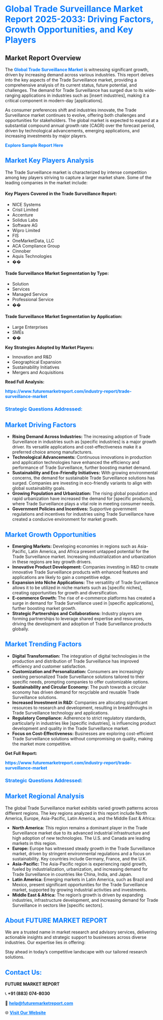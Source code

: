 <h1 style="color: #007BFF;">Global Trade Surveillance Market Report 2025-2033: Driving Factors, Growth Opportunities, and Key Players</h1>

<section id="overview">
<h2>Market Report Overview</h2>
<p>The <a href="https://www.futuremarketreport.com/industry-report/trade-surveillance-market" style="color: #007BFF; text-decoration: none;"><strong>Global Trade Surveillance Market</strong></a> is witnessing significant growth, driven by increasing demand across various industries. This report delves into the key aspects of the Trade Surveillance market, providing a comprehensive analysis of its current status, future potential, and challenges. The demand for Trade Surveillance has surged due to its wide-ranging applications in industries such as [insert industries], making it a critical component in modern-day [applications].</p>
<p>As consumer preferences shift and industries innovate, the Trade Surveillance market continues to evolve, offering both challenges and opportunities for stakeholders. The global market is expected to expand at a substantial compound annual growth rate (CAGR) over the forecast period, driven by technological advancements, emerging applications, and increasing investments by major players.</p>
</section>

<section id="overview">
<p><a href="https://www.futuremarketreport.com/request-sample/reportId=118205" style="color: #007BFF; text-decoration: none;"><strong>Explore Sample Report Here</strong></a></p>
</section>

<section id="key-players">
<h2 style="color: #007BFF;">Market Key Players Analysis</h2>
<p>The Trade Surveillance market is characterized by intense competition among key players striving to capture a larger market share. Some of the leading companies in the market include:</p>
<h4>Key Players Covered in the Trade Surveillance Report:</h4>
<ul><li>NICE Systems</li><li>Crisil Limited</li><li>Accenture</li><li>Solidus Labs</li><li>Software AG</li><li>Wipro Limited</li><li>FIS</li><li>OneMarketData, LLC</li><li>ACA Compliance Group</li><li>Cinnober</li><li>Aquis Technologies</li><li>��</li></ul>
<h4>Trade Surveillance Market Segmentation by Type:</h4>
<ul><li>Solution</li><li>Services</li><li>Managed Service</li><li>Professional Service</li><li>��</li></ul>

<h4>Trade Surveillance Market Segmentation by Application:</h4>
<ul><li>Large Enterprises</li><li>SMEs</li><li>��</li></ul>
<p><strong>Key Strategies Adopted by Market Players:</strong></p>
<ul>
<li>Innovation and R&D</li>
<li>Geographical Expansion</li>
<li>Sustainability Initiatives</li>
<li>Mergers and Acquisitions</li>
</ul>
</section>

<section>
<p><strong>Read Full Analysis: </strong></p><a href="https://www.futuremarketreport.com/industry-report/trade-surveillance-market" style="color: #007BFF; text-decoration: none;"><strong>https://www.futuremarketreport.com/industry-report/trade-surveillance-market</strong></a>
<h3 style="color: #007BFF;">Strategic Questions Addressed:</h3>
</section>

<section id="driving-factors">
<h2 style="color: #007BFF;">Market Driving Factors</h2>
<ul>
<li><strong>Rising Demand Across Industries:</strong> The increasing adoption of Trade Surveillance in industries such as [specific industries] is a major growth driver. Its versatile applications and cost-effectiveness make it a preferred choice among manufacturers.</li>
<li><strong>Technological Advancements:</strong> Continuous innovations in production and application technologies have enhanced the efficiency and performance of Trade Surveillance, further boosting market demand.</li>
<li><strong>Sustainability and Eco-Friendly Initiatives:</strong> With growing environmental concerns, the demand for sustainable Trade Surveillance solutions has surged. Companies are investing in eco-friendly variants to align with global sustainability goals.</li>
<li><strong>Growing Population and Urbanization:</strong> The rising global population and rapid urbanization have increased the demand for [specific products], where Trade Surveillance plays a vital role in meeting consumer needs.</li>
<li><strong>Government Policies and Incentives:</strong> Supportive government regulations and incentives for industries using Trade Surveillance have created a conducive environment for market growth.</li>
</ul>
</section>

<section id="growth-opportunities">
<h2 style="color: #007BFF;">Market Growth Opportunities</h2>
<ul>
<li><strong>Emerging Markets:</strong> Developing economies in regions such as Asia-Pacific, Latin America, and Africa present untapped potential for the Trade Surveillance market. Increasing industrialization and urbanization in these regions are key growth drivers.</li>
<li><strong>Innovative Product Development:</strong> Companies investing in R&D to create innovative Trade Surveillance products with enhanced features and applications are likely to gain a competitive edge.</li>
<li><strong>Expansion into Niche Applications:</strong> The versatility of Trade Surveillance allows it to be utilized in niche markets such as [specific niches], creating opportunities for growth and diversification.</li>
<li><strong>E-commerce Growth:</strong> The rise of e-commerce platforms has created a surge in demand for Trade Surveillance used in [specific applications], further boosting market growth.</li>
<li><strong>Strategic Partnerships and Collaborations:</strong> Industry players are forming partnerships to leverage shared expertise and resources, driving the development and adoption of Trade Surveillance products globally.</li>
</ul>
</section>

<section id="trending-factors">
<h2 style="color: #007BFF;">Market Trending Factors</h2>
<ul>
<li><strong>Digital Transformation:</strong> The integration of digital technologies in the production and distribution of Trade Surveillance has improved efficiency and customer satisfaction.</li>
<li><strong>Customization and Personalization:</strong> Consumers are increasingly seeking personalized Trade Surveillance solutions tailored to their specific needs, prompting companies to offer customizable options.</li>
<li><strong>Sustainability and Circular Economy:</strong> The push towards a circular economy has driven demand for recyclable and reusable Trade Surveillance solutions.</li>
<li><strong>Increased Investment in R&D:</strong> Companies are allocating significant resources to research and development, resulting in breakthroughs in Trade Surveillance technology and applications.</li>
<li><strong>Regulatory Compliance:</strong> Adherence to strict regulatory standards, particularly in industries like [specific industries], is influencing product development and quality in the Trade Surveillance market.</li>
<li><strong>Focus on Cost-Effectiveness:</strong> Businesses are exploring cost-efficient Trade Surveillance solutions without compromising on quality, making the market more competitive.</li>
</ul>
</section>

<section>
<p><strong>Get Full Report: </strong></p><a href="https://www.futuremarketreport.com/industry-report/trade-surveillance-market" style="color: #007BFF; text-decoration: none;"><strong>https://www.futuremarketreport.com/industry-report/trade-surveillance-market</strong></a>
<h3 style="color: #007BFF;">Strategic Questions Addressed:</h3>
</section>


<section id="regional-analysis">
<h2 style="color: #007BFF;">Market Regional Analysis</h2>
<p>The global Trade Surveillance market exhibits varied growth patterns across different regions. The key regions analyzed in this report include North America, Europe, Asia-Pacific, Latin America, and the Middle East & Africa:</p>
<ul>
<li><strong>North America:</strong> This region remains a dominant player in the Trade Surveillance market due to its advanced industrial infrastructure and high adoption of new technologies. The U.S. and Canada are leading markets in this region.</li>
<li><strong>Europe:</strong> Europe has witnessed steady growth in the Trade Surveillance market, driven by stringent environmental regulations and a focus on sustainability. Key countries include Germany, France, and the U.K.</li>
<li><strong>Asia-Pacific:</strong> The Asia-Pacific region is experiencing rapid growth, fueled by industrialization, urbanization, and increasing demand for Trade Surveillance in countries like China, India, and Japan.</li>
<li><strong>Latin America:</strong> Emerging markets in Latin America, such as Brazil and Mexico, present significant opportunities for the Trade Surveillance market, supported by growing industrial activities and investments.</li>
<li><strong>Middle East & Africa:</strong> The region’s growth is driven by expanding industries, infrastructure development, and increasing demand for Trade Surveillance in sectors like [specific sectors].</li>
</ul>
</section>

<footer>
<h2 style="color: #007BFF;">About FUTURE MARKET REPORT</h2>
<p>We are a trusted name in market research and advisory services, delivering actionable insights and strategic support to businesses across diverse industries. Our expertise lies in offering:</p>

<p>Stay ahead in today’s competitive landscape with our tailored research solutions.</p>

<h2 style="color: #007BFF;">Contact Us:</h2>
<p><strong>FUTURE MARKET REPORT</strong></p>
<p>📞 <strong>+91 (883) 074-8030</strong></p>
<p>📧 <strong><a href="mailto:help@futuremarketreport.com" style="color: #007BFF;">help@futuremarketreport.com</a></strong></p>
<p>🌐 <strong><a href="https://www.futuremarketreport.com/" style="color: #007BFF;">Visit Our Website</a></strong></p>
</footer>